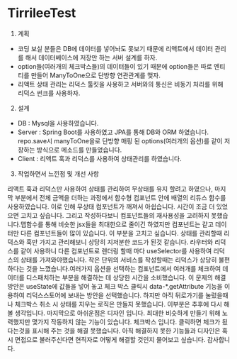 # TirrileeTest

1. 계획
 - 코딩 보실 분들은 DB에 데이터를 넣어놔도 못보기 때문에 리액트에서 데이터 관리를 해서 데이터베이스에 저장만 하는 서버 설계를 하자.
 - option들(여러개의 체크박스들)의 데이터들이 있기 때문에 option들은 따로 엔티티를 만들어 ManyToOne으로 단방향 연관관계를 맺자.
 - 리액트 상태 관리는 리덕스 툴킷을 사용하고 서버와의 통신은 비동기 처리를 위해 리덕스 썬크를 사용하자.


2. 설계
 - DB : Mysql을 사용하였습니다. 
 - Server : Spring Boot를 사용하였고 JPA를 통해 DB와 ORM 하였습니다. 
            repo.save시 manyToOne을로 단방향 매핑 된 options(여러개의 옵션)를 같이 저장하는 방식으로 메소드를 만들었습니다.
 - Client : 리액트 훅과 리덕스를 사용하여 상태관리를 하였습니다. 



3. 작업하면서 느낀점 및 개선 사항

 리액트 훅과 리덕스만 사용하여 상태를 관리하여 무상태를 유지 할려고 하였으나, 마지막 부분에서 전체 금액을 더하는 과정에서 함수형 컴포넌트 안에 배열의 리듀스 함수를 사용하였습니다. 이로 인해 무상태 컴포넌트가 깨져서 아쉽습니다.  시간이 조금 더 있었으면 고치고 싶습니다. 그리고 작성하다보니 컴포넌트들의 재사용성을 고려하지 못했습니다.맵함수를 통해 비슷한 jsx들을 최대한으로 줄이긴 하였지만  컴포넌트는 같고 데이터만 다른 컴포넌트들이 많이 있습니다. 이 부분을 고치고 싶습니다. 상태를 관리할때 리덕스와 훅만 가지고 관리해보니 상당히 지저분한 코드가 된것 같습니다. 라우터와 리덕스를 같이 사용하니 다른 컴포넌트로 렌더링 할때 마다 useSelector를 사용하여 리덕스의 상태를 가져와야했습니다. 작은 단위의 서비스를 작성할때는 리덕스가 상당히 불편하다는 것을 느꼈습니다.여러가지 옵션을 선택하는 컴포넌트에서 여러개를 체크하여 데이터를 디스패치하는 부분을 해결하는 데 상당한 시간을 소비했습니다. 이 문제의 해결방안은 useState에 값들을 넣어 놓고 체크 박스 클릭시 data-*,getAttribute 기능을 이용하여 리덕스스토어에 보내는 방안을 선택했습니다. 하지만 아직 뒤로가기를 눌렀을때나 체크박스 취소 시 상태를 지우는 로직은 만들지 못했습니다. 이부분은 추후에 다시 해볼 생각입니다. 마지막으로 아쉬운점은 디자인 입니다. 최대한 비슷하게 만들기 위해 노력했지만 몇가지 작동하지 않는 기능이 있습니다. 체크박스 입니다. 클릭하면 체크가 됬다는것을 표시해 주는 것을 해결 못했습니다. 아직 해결하지 못한 기능들과 디자인은  혹시 면접으로 불러주신다면 현직자로 어떻게  해결할 것인지 물어보고 싶습니다. 감사합니다.
